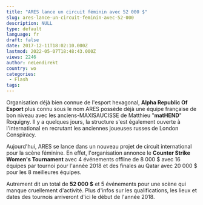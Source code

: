 ```yaml
---
title: "ARES lance un circuit féminin avec 52 000 $"
slug: ares-lance-un-circuit-feminin-avec-52-000
description: NULL
type: default
language: fr
draft: false
date: 2017-12-11T18:02:10.000Z
lastmod: 2022-05-07T18:48:43.000Z
views: 2246
author: neLendirekt
country: wo
categories:
 - Flash
tags:
---
```

Organisation déjà bien connue de l'esport hexagonal, **Alpha Republic Of Esport** plus connu sous le nom ARES possède déjà une équipe française de bon niveau avec les anciens-MAXISAUCISSE de Matthieu "**matHEND**" Roquigny. Il y a quelques jours, la structure s'est également ouverte à l'international en recrutant les anciennes joueuses russes de London Conspiracy.

Aujourd'hui, ARES se lance dans un nouveau projet de circuit international pour la scène féminine. En effet, l'organisation annonce le **Counter Strike Women's Tournament** avec 4 événements offline de 8 000 $ avec 16 équipes par tournoi pour l'année 2018 et des finales au Qatar avec 20 000 $ pour les 8 meilleures équipes. 

Autrement dit un total de **52 000** **$** et 5 événements pour une scène qui manque cruellement d'activité. Plus d'infos sur les qualifications, les lieux et dates des tournois arriveront d'ici le début de l'année 2018.
